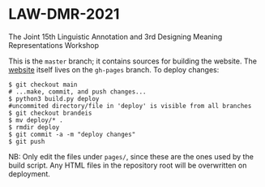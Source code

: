 # LAW-DMR-2021
The Joint 15th Linguistic Annotation and 3rd Designing Meaning Representations Workshop

This is the `master` branch; it contains sources for building the website.
The [website](https://sigann.github.io/LAW-XV-2021) itself lives on the `gh-pages` branch.
To deploy changes:

    $ git checkout main
    # ...make, commit, and push changes...
    $ python3 build.py deploy
    #uncommited directory/file in 'deploy' is visible from all branches
    $ git checkout brandeis
    $ mv deploy/* .
    $ rmdir deploy
    $ git commit -a -m "deploy changes"
    $ git push


NB: Only edit the files under `pages/`, since these are the ones used by the build script. Any HTML files in the repository root will be overwritten on deployment.
